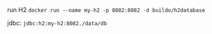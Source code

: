 run H2
`docker run --name my-h2 -p 8082:8082 -d buildo/h2database`

jdbc: `jdbc:h2:my-h2:8082./data/db`
